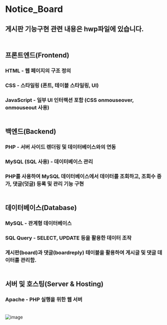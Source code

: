 # Notice_Board

## 게시판 기능구현 관련 내용은 hwp파일에 있습니다.<br><br>

## 프론트엔드(Frontend)
### HTML - 웹 페이지의 구조 정의
### CSS - 스타일링 (폰트, 테이블 스타일링, UI)
### JavaScript - 일부 UI 인터랙션 포함 (CSS onmouseover, onmouseout 사용)<br><br>

###
## 백엔드(Backend)
### PHP - 서버 사이드 렌더링 및 데이터베이스와의 연동
### MySQL (SQL 사용) - 데이터베이스 관리
### PHP를 사용하여 MySQL 데이터베이스에서 데이터를 조회하고, 조회수 증가, 댓글(덧글) 등록 및 관리 기능 구현<br><br>

###
## 데이터베이스(Database)
### MySQL - 관계형 데이터베이스
### SQL Query - SELECT, UPDATE 등을 활용한 데이터 조작
### 게시판(board)과 댓글(boardreply) 테이블을 활용하여 게시글 및 댓글 데이터를 관리함.<br><br>

###
## 서버 및 호스팅(Server & Hosting)
### Apache - PHP 실행을 위한 웹 서버<br><br>

![image](https://github.com/user-attachments/assets/8f5a1c16-165c-4965-9f33-be3844e26ec2)
